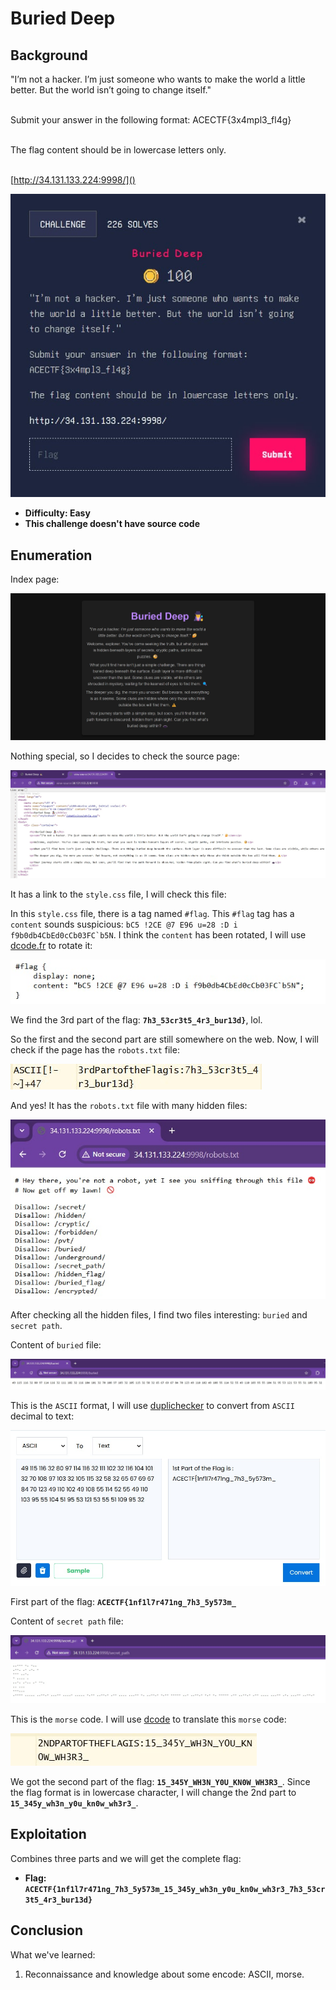 # Buried Deep

## Background

"I’m not a hacker. I’m just someone who wants to make the world a little better. But the world isn’t going to change itself."<br><br>

Submit your answer in the following format: ACECTF{3x4mpl3_fl4g}<br><br>

The flag content should be in lowercase letters only.<br><br>

[http://34.131.133.224:9998/]()

![alt text](https://raw.githubusercontent.com/vodanh1903/CTF-Writeups/refs/heads/main/ACECTF-1.0/images/image-4.jpg)

- **Difficulty: Easy**
- **This challenge doesn't have source code**

## Enumeration

Index page:

![alt text](https://raw.githubusercontent.com/vodanh1903/CTF-Writeups/refs/heads/main/ACECTF-1.0/images/image-5.jpg)

Nothing special, so I decides to check the source page:

![alt text](https://raw.githubusercontent.com/vodanh1903/CTF-Writeups/refs/heads/main/ACECTF-1.0/images/image-6.jpg)

It has a link to the `style.css` file, I will check this file:

In this `style.css` file, there is a tag named `#flag`. This `#flag` tag has a `content` sounds suspicious: ``bC5 !2CE @7 E96 u=28 :D i f9b0db4CbEd0cCb03FC`b5N``. I think the `content` has been rotated, I will use [dcode.fr](https://www.dcode.fr/rot-cipher) to rotate it:

![alt text](https://raw.githubusercontent.com/vodanh1903/CTF-Writeups/refs/heads/main/ACECTF-1.0/images/image-7.jpg)

We find the 3rd part of the flag: **`7h3_53cr3t5_4r3_bur13d}`**, lol.<br>

So the first and the second part are still somewhere on the web. Now, I will check if the page has the `robots.txt` file:

![alt text](https://raw.githubusercontent.com/vodanh1903/CTF-Writeups/refs/heads/main/ACECTF-1.0/images/image-8.jpg)

And yes! It has the `robots.txt` file with many hidden files:

![alt text](https://raw.githubusercontent.com/vodanh1903/CTF-Writeups/refs/heads/main/ACECTF-1.0/images/image-9.jpg)

After checking all the hidden files, I find two files interesting: `buried` and `secret path`.<br>

Content of `buried` file:

![alt text](https://raw.githubusercontent.com/vodanh1903/CTF-Writeups/refs/heads/main/ACECTF-1.0/images/image-10.jpg)

This is the `ASCII` format, I will use [duplichecker](https://www.duplichecker.com/ascii-to-text.php) to convert from `ASCII` decimal to text:

![alt text](https://raw.githubusercontent.com/vodanh1903/CTF-Writeups/refs/heads/main/ACECTF-1.0/images/image-11.jpg)

First part of the flag: **`ACECTF{1nf1l7r471ng_7h3_5y573m_`**

Content of `secret path` file:

![alt text](https://raw.githubusercontent.com/vodanh1903/CTF-Writeups/refs/heads/main/ACECTF-1.0/images/image-12.jpg)

This is the `morse` code. I will use [dcode](https://www.dcode.fr/morse-code) to translate this `morse` code:

![alt text](https://raw.githubusercontent.com/vodanh1903/CTF-Writeups/refs/heads/main/ACECTF-1.0/images/image-13.jpg)

We got the second part of the flag: **`15_345Y_WH3N_Y0U_KN0W_WH3R3_`**. Since the flag format is in lowercase character, I will change the 2nd part to **`15_345y_wh3n_y0u_kn0w_wh3r3_`**.

## Exploitation

Combines three parts and we will get the complete flag:

- **Flag: `ACECTF{1nf1l7r471ng_7h3_5y573m_15_345y_wh3n_y0u_kn0w_wh3r3_7h3_53cr3t5_4r3_bur13d}`**

## Conclusion

What we've learned:

1. Reconnaissance and knowledge about some encode: ASCII, morse.